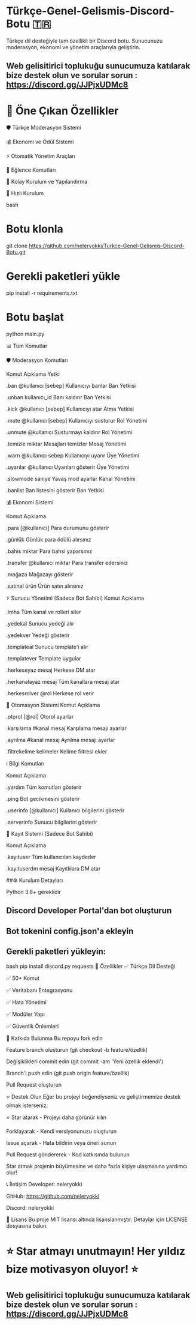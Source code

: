 # Türkçe-Genel-Gelismis-Discord-Botu 🇹🇷

Türkçe dil desteğiyle tam özellikli bir Discord botu. Sunucunuzu moderasyon, ekonomi ve yönetim araçlarıyla geliştirin.

## Web gelisitirici toplukuğu sunucumuza katılarak bize destek olun ve sorular sorun : https://discord.gg/JJPjxUDMc8

# 🌟 Öne Çıkan Özellikler

🛡️ Türkçe Moderasyon Sistemi

💰 Ekonomi ve Ödül Sistemi

⚡ Otomatik Yönetim Araçları

🎉 Eğlence Komutları

🔧 Kolay Kurulum ve Yapılandırma

🚀 Hızlı Kurulum

bash

# Botu klonla

git clone https://github.com/neleryokki/Turkce-Genel-Gelismis-Discord-Botu.git

# Gerekli paketleri yükle

pip install -r requirements.txt

# Botu başlat

python main.py

📊 Tüm Komutlar

🛡️ Moderasyon Komutları

Komut	Açıklama	Yetki

.ban @kullanıcı [sebep]	Kullanıcıyı banlar	Ban Yetkisi

.unban kullanıcı_id	Banı kaldırır	Ban Yetkisi

.kick @kullanıcı [sebep]	Kullanıcıyı atar	Atma Yetkisi

.mute @kullanıcı [sebep]	Kullanıcıyı susturur	Rol Yönetimi

.unmute @kullanıcı	Susturmayı kaldırır	Rol Yönetimi

.temizle miktar	Mesajları temizler	Mesaj Yönetimi

.warn @kullanıcı sebep	Kullanıcıyı uyarır	Üye Yönetimi

.uyarılar @kullanıcı	Uyarıları gösterir	Üye Yönetimi

.slowmode saniye	Yavaş mod ayarlar	Kanal Yönetimi

.banlist	Ban listesini gösterir	Ban Yetkisi

💰 Ekonomi Sistemi

Komut	Açıklama

.para [@kullanıcı]	Para durumunu gösterir

.günlük	Günlük para ödülü alırsınız

.bahis miktar	Para bahsi yaparsınız

.transfer @kullanıcı miktar	Para transfer edersiniz

.mağaza	Mağazayı gösterir

.satınal ürün	Ürün satın alırsınız

⚡ Sunucu Yönetimi (Sadece Bot Sahibi)
Komut	Açıklama

.imha	Tüm kanal ve rolleri siler

.yedekal	Sunucu yedeği alır

.yedekver	Yedeği gösterir

.templateal	Sunucu template'i alır

.templatever	Template uygular

.herkeseyaz mesaj	Herkese DM atar

.herkanalayaz mesaj	Tüm kanallara mesaj atar

.herkesrolver @rol	Herkese rol verir

🤖 Otomasyon Sistemi
Komut	Açıklama

.otorol [@rol]	Otorol ayarlar

.karşılama #kanal mesaj	Karşılama mesajı ayarlar

.ayrılma #kanal mesaj	Ayrılma mesajı ayarlar

.filtrekelime kelimeler	Kelime filtresi ekler

ℹ️ Bilgi Komutları

Komut	Açıklama

.yardım	Tüm komutları gösterir

.ping	Bot gecikmesini gösterir

.userinfo [@kullanıcı]	Kullanıcı bilgilerini gösterir

.serverinfo	Sunucu bilgilerini gösterir

📒 Kayıt Sistemi (Sadece Bot Sahibi)

Komut	Açıklama

.kayıtuser	Tüm kullanıcıları kaydeder

.kayıtuserdm mesaj	Kayıtlılara DM atar

##⚙️ Kurulum Detayları

 Python 3.8+ gereklidir

## Discord Developer Portal'dan bot oluşturun

## Bot tokenini config.json'a ekleyin

## Gerekli paketleri yükleyin:

bash
pip install discord.py requests
🎯 Özellikler
✅ Türkçe Dil Desteği

✅ 50+ Komut

✅ Veritabanı Entegrasyonu

✅ Hata Yönetimi

✅ Modüler Yapı

✅ Güvenlik Önlemleri

🤝 Katkıda Bulunma
Bu repoyu fork edin

Feature branch oluşturun (git checkout -b feature/özellik)

Değişiklikleri commit edin (git commit -am 'Yeni özellik eklendi')

Branch'i push edin (git push origin feature/özellik)

Pull Request oluşturun

⭐ Destek Olun
Eğer bu projeyi beğendiyseniz ve geliştirmemize destek olmak isterseniz:

⭐ Star atarak - Projeyi daha görünür kılın

Forklayarak - Kendi versiyonunuzu oluşturun

Issue açarak - Hata bildirin veya öneri sunun

Pull Request göndererek - Kod katkısında bulunun

Star atmak projenin büyümesine ve daha fazla kişiye ulaşmasına yardımcı olur!

📞 İletişim
Developer: neleryokki

GitHub: https://github.com/neleryokki

Discord: neleryokki

📜 Lisans
Bu proje MIT lisansı altında lisanslanmıştır. Detaylar için LICENSE dosyasına bakın.

# ⭐ Star atmayı unutmayın! Her yıldız bize motivasyon oluyor! ⭐

## Web gelisitirici toplukuğu sunucumuza katılarak bize destek olun ve sorular sorun : https://discord.gg/JJPjxUDMc8
